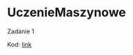 # UczenieMaszynowe

Zadanie 1

Kod: [link](https://github.com/Maciej01032001/UczenieMaszynowe2024/blob/main/Zadanie%201/047Clustering_Exercises%20-%20solution.ipynb)







